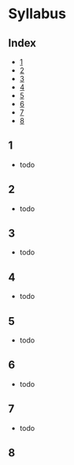 # Syllabus

## Index

- [1](#1)
- [2](#2)
- [3](#3)
- [4](#4)
- [5](#5)
- [6](#6)
- [7](#7)
- [8](#8)

## 1

- todo

## 2

- todo

## 3

- todo

## 4

- todo

## 5

- todo

## 6

- todo

## 7

- todo

## 8
